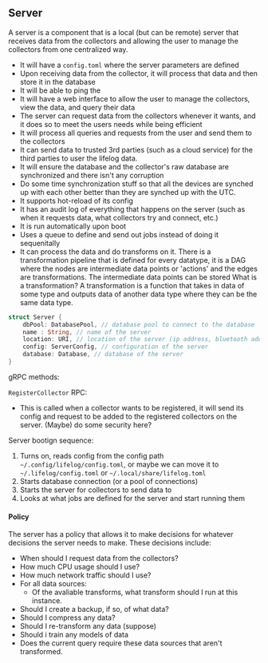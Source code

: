 ## Server

A server is a component that is a local (but can be remote) server that receives data from the collectors and allowing the user to manage the collectors from one centralized way.

- It will have a `config.toml` where the server parameters are defined
- Upon receiving data from the collector, it will process that data and then store it in the database
- It will be able to ping the
- It will have a web interface to allow the user to manage the collectors, view the data, and query their data
- The server can request data from the collectors whenever it wants, and it does so to meet the users needs while being efficient
- It will process all queries and requests from the user and send them to the collectors
- It can send data to trusted 3rd parties (such as a cloud service) for the third parties to user the lifelog data.
- It will ensure the database and the collector's raw database are synchronized and there isn't any corruption
- Do some time synchronization stuff so that all the devices are synched up with each other better than they are synched up with the UTC.
- It supports hot-reload of its config
- It has an audit log of everything that happens on the server (such as when it requests data, what collectors try and connect, etc.)
- It is run automatically upon boot
- Uses a queue to define and send out jobs instead of doing it sequenitally
- It can process the data and do transforms on it.
  There is a transformation pipeline that is defined for every datatype, it is a DAG where the nodes are intermediate data points or 'actions' and the edges are transformations. The intermediate data points can be stored
  What is a transformation?
  A transformation is a function that takes in data of some type and outputs data of another data type where they can be the same data type.

```rs
struct Server {
    dbPool: DatabasePool, // database pool to connect to the database
    name : String, // name of the server
    location: URI, // location of the server (ip address, bluetooth address, etc)
    config: ServerConfig, // configuration of the server
    database: Database, // database of the server
}
```

gRPC methods:

`RegisterCollector` RPC:

- This is called when a collector wants to be registered, it will send its config and request to be added to the registered collectors on the server. (Maybe) do some security here?

Server bootign sequence:

1. Turns on, reads config from the config path `~/.config/lifelog/config.toml`, or maybe we can move it to `~/.lifelog/config.toml` or `~/.local/share/lifelog.toml`
2. Starts database connection (or a pool of connections)
3. Starts the server for collectors to send data to
4. Looks at what jobs are defined for the server and start running them

#### Policy

The server has a policy that allows it to make decisions for whatever decisions the server needs to make. These decisions include:

- When should I request data from the collectors?
- How much CPU usage should I use?
- How much network traffic should I use?
- For all data sources:
  - Of the avaliable transforms, what transform should I run at this instance.
- Should I create a backup, if so, of what data?
- Should I compress any data?
- Should I re-transform any data (suppose)
- Should i train any models of data
- Does the current query require these data sources that aren't transformed.
